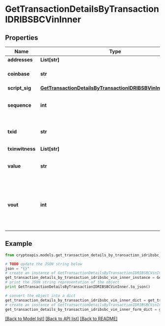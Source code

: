 # GetTransactionDetailsByTransactionIDRIBSBCVinInner


## Properties
Name | Type | Description | Notes
------------ | ------------- | ------------- | -------------
**addresses** | **List[str]** |  | 
**coinbase** | **str** | Represents the coinbase hex. | [optional] 
**script_sig** | [**GetTransactionDetailsByTransactionIDRIBSBVinInnerScriptSig**](GetTransactionDetailsByTransactionIDRIBSBVinInnerScriptSig.md) |  | 
**sequence** | **int** | Represents the script sequence number. | 
**txid** | **str** | Represents the reference transaction identifier. | [optional] 
**txinwitness** | **List[str]** |  | 
**value** | **str** | Represents the sent/received amount. | [optional] 
**vout** | **int** | It refers to the index of the output address of this transaction. The index starts from 0. | [optional] 

## Example

```python
from cryptoapis.models.get_transaction_details_by_transaction_idribsbc_vin_inner import GetTransactionDetailsByTransactionIDRIBSBCVinInner

# TODO update the JSON string below
json = "{}"
# create an instance of GetTransactionDetailsByTransactionIDRIBSBCVinInner from a JSON string
get_transaction_details_by_transaction_idribsbc_vin_inner_instance = GetTransactionDetailsByTransactionIDRIBSBCVinInner.from_json(json)
# print the JSON string representation of the object
print GetTransactionDetailsByTransactionIDRIBSBCVinInner.to_json()

# convert the object into a dict
get_transaction_details_by_transaction_idribsbc_vin_inner_dict = get_transaction_details_by_transaction_idribsbc_vin_inner_instance.to_dict()
# create an instance of GetTransactionDetailsByTransactionIDRIBSBCVinInner from a dict
get_transaction_details_by_transaction_idribsbc_vin_inner_form_dict = get_transaction_details_by_transaction_idribsbc_vin_inner.from_dict(get_transaction_details_by_transaction_idribsbc_vin_inner_dict)
```
[[Back to Model list]](../README.md#documentation-for-models) [[Back to API list]](../README.md#documentation-for-api-endpoints) [[Back to README]](../README.md)


